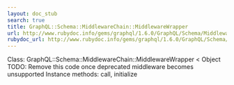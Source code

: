 ```yaml
---
layout: doc_stub
search: true
title: GraphQL::Schema::MiddlewareChain::MiddlewareWrapper
url: http://www.rubydoc.info/gems/graphql/1.6.0/GraphQL/Schema/MiddlewareChain/MiddlewareWrapper
rubydoc_url: http://www.rubydoc.info/gems/graphql/1.6.0/GraphQL/Schema/MiddlewareChain/MiddlewareWrapper
---
```


Class: GraphQL::Schema::MiddlewareChain::MiddlewareWrapper < Object
TODO: Remove this code once deprecated middleware becomes
unsupported 
Instance methods:
call, initialize

